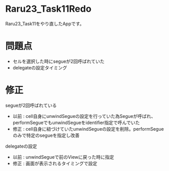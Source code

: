 # Raru23_Task11Redo
Raru23_Task11をやり直したAppです。

# 問題点
* セルを選択した時にsegueが2回呼ばれていた
* delegateの設定タイミング

# 修正
segueが2回呼ばれている
* 以前 : cell自身にunwindSegueの設定を行っていた為Segueが呼ばれ、performSegueでもunwindSegueをidentifier指定で呼んでいた
* 修正 : cell自身に紐づけていたunwindSegueの設定を削除。performSegueのみで特定のsegueを指定し改善

delegateの設定
* 以前 : unwindSegueで前のViewに戻った時に指定
* 修正 : 画面が表示されるタイミングで設定
